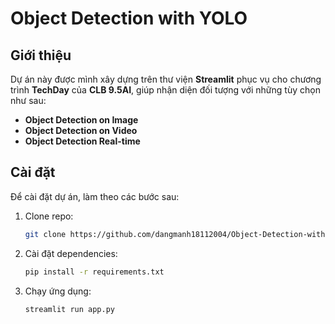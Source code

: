 # Object Detection with YOLO
## Giới thiệu
Dự án này được mình xây dựng trên thư viện **Streamlit** phục vụ cho chương trình **TechDay** của **CLB 9.5AI**, giúp nhận diện đối tượng với những tùy chọn như sau:

* **Object Detection on Image**
* **Object Detection on Video**
* **Object Detection Real-time**

## Cài đặt
Để cài đặt dự án, làm theo các bước sau:

1. Clone repo:
    ```bash
    git clone https://github.com/dangmanh18112004/Object-Detection-with-YOLO.git
    ```

2. Cài đặt dependencies:
    ```bash
    pip install -r requirements.txt
    ```

3. Chạy ứng dụng:
    ```bash
    streamlit run app.py
    ```
